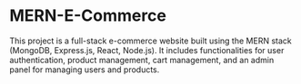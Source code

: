 # MERN-E-Commerce
This project is a full-stack e-commerce website built using the MERN stack (MongoDB, Express.js, React, Node.js). It includes functionalities for user authentication, product management, cart management, and an admin panel for managing users and products.
